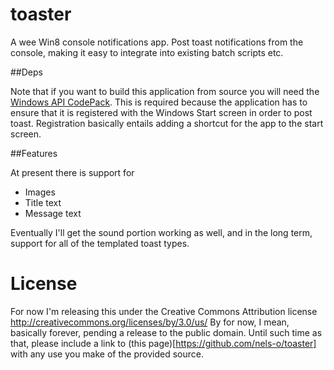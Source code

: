 toaster
=======

A wee Win8 console notifications app. Post toast notifications from the console, making it easy to integrate into 
existing batch scripts etc.

##Deps

Note that if you want to build this application from source you will need the [Windows API CodePack](http://archive.msdn.microsoft.com/WindowsAPICodePack/Project/License.aspx). This is required
because the application has to ensure that it is registered with the Windows Start screen in order to post toast. 
Registration basically entails adding a shortcut for the app to the start screen.

##Features

At present there is support for 

* Images
* Title text
* Message text

Eventually I'll get the sound portion working as well, and in the long term, support for all of the templated toast 
types. 

# License

For now I'm releasing this under the Creative Commons Attribution license http://creativecommons.org/licenses/by/3.0/us/
By for now, I mean, basically forever, pending a release to the public domain. Until such time as that, please include
a link to (this page)[https://github.com/nels-o/toaster] with any use you make of the provided source.
